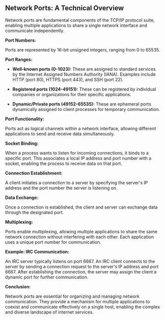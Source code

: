 ## Network Ports: A Technical Overview

Network ports are fundamental components of the TCP/IP protocol suite, enabling multiple applications to share a single network interface and communicate independently.

**Port Numbers:**

Ports are represented by 16-bit unsigned integers, ranging from 0 to 65535.

**Port Ranges:**

* **Well-known ports (0-1023):** These are assigned to standard services by the Internet Assigned Numbers Authority (IANA). Examples include HTTP (port 80), HTTPS (port 443), and SSH (port 22).

* **Registered ports (1024-49151):** These can be registered by individual companies or organizations for their specific applications.

* **Dynamic/Private ports (49152-65535):** These are ephemeral ports dynamically assigned to client processes for temporary communication.

**Port Functionality:**

Ports act as logical channels within a network interface, allowing different applications to send and receive data simultaneously.

**Socket Binding:**

When a process wants to listen for incoming connections, it binds to a specific port. This associates a local IP address and port number with a socket, enabling the process to receive data on that port.

**Connection Establishment:**

A client initiates a connection to a server by specifying the server's IP address and the port number the server is listening on.

**Data Exchange:**

Once a connection is established, the client and server can exchange data through the designated port.

**Multiplexing:**

Ports enable multiplexing, allowing multiple applications to share the same network connection without interfering with each other. Each application uses a unique port number for communication.

**Example: IRC Communication:**

An IRC server typically listens on port 6667. An IRC client connects to the server by sending a connection request to the server's IP address and port 6667. After establishing the connection, the server may assign the client a dynamic port for further communication.

**Conclusion:**

Network ports are essential for organizing and managing network communication. They provide a mechanism for multiple applications to coexist and communicate effectively on a single host, enabling the complex and diverse landscape of internet services.
